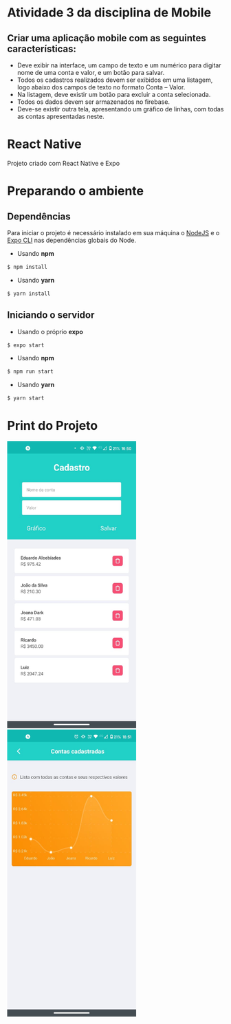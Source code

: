 # Atividade 3 da disciplina de Mobile

## Criar uma aplicação mobile com as seguintes características:

- Deve exibir na interface, um campo de texto e um numérico para digitar
  nome de uma conta e valor, e um botão para salvar.
- Todos os cadastros realizados devem ser exibidos em uma listagem, logo
  abaixo dos campos de texto no formato Conta – Valor.
- Na listagem, deve existir um botão para excluir a conta selecionada.
- Todos os dados devem ser armazenados no firebase.
- Deve-se existir outra tela, apresentando um gráfico de linhas, com todas as
  contas apresentadas neste.

# React Native

Projeto criado com React Native e Expo

# Preparando o ambiente

## Dependências

Para iniciar o projeto é necessário instalado em sua máquina o [NodeJS](https://nodejs.org/pt-br/) e o [Expo CLI](https://docs.expo.io/workflow/expo-cli/) nas dependências globais do Node.

- Usando **npm**

```bash
$ npm install
```

- Usando **yarn**

```bash
$ yarn install
```

## Iniciando o servidor

- Usando o próprio **expo**

```bash
$ expo start
```

- Usando **npm**

```bash
$ npm run start
```

- Usando **yarn**

```bash
$ yarn start
```

# Print do Projeto

<img src="project-image-1.jpeg" alt="Tela de Início" style="max-width:300px;"/>
<img src="project-image-2.jpeg" alt="Gráfico" style="max-width:300px;"/>
